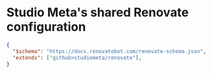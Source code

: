 # Studio Meta's shared Renovate configuration

```json
{
  "$schema": "https://docs.renovatebot.com/renovate-schema.json",
  "extends": ["github>studiometa/renovate"],
}
```
